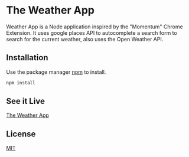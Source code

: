 # The Weather App

Weather App is a Node application inspired by the "Momentum" Chrome Extension. It uses google places API to autocomplete a search form to search for the current weather, also uses the Open Weather API.

## Installation

Use the package manager [npm](https://www.npmjs.com/package/npm/) to install.

```bash
npm install
```

## See it Live
[The Weather App](https://weather-app-1981.herokuapp.com/)


## License
[MIT](https://choosealicense.com/licenses/mit/)
